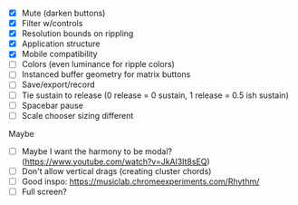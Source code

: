 - [X] Mute (darken buttons)
- [X] Filter w/controls
- [X] Resolution bounds on rippling
- [X] Application structure
- [X] Mobile compatibility
- [ ] Colors (even luminance for ripple colors)
- [ ] Instanced buffer geometry for matrix buttons
- [ ] Save/export/record
- [ ] Tie sustain to release (0 release = 0 sustain, 1 release = 0.5 ish sustain)
- [ ] Spacebar pause
- [ ] Scale chooser sizing different

Maybe
- [ ] Maybe I want the harmony to be modal? (https://www.youtube.com/watch?v=JkAl3It8sEQ)
- [ ] Don't allow vertical drags (creating cluster chords)
- [ ] Good inspo: https://musiclab.chromeexperiments.com/Rhythm/
- [ ] Full screen?
